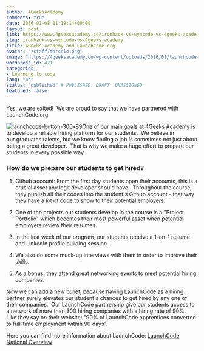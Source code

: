 ```yaml
---
author: 4GeeksAcademy
comments: true
date: 2016-01-08 11:19:14+00:00
layout: post
link: https://www.4geeksacademy.co/ironhack-vs-wyncode-vs-4geeks-academy/
slug: ironhack-vs-wyncode-vs-4geeks-academy
title: 4Geeks Academy and LaunchCode.org
avatar: "/staff/marcelo.png"
image: "https://4geeksacademy.co/wp-content/uploads/2016/01/launchcode-button-300x89.png"
wordpress_id: 471
categories:
- Learning to code
lang: "us"
status: "published" # PUBLISHED, DRAFT, UNASSIGNED
featured: false
---
```


Yes, we are exited!  We are proud to say that we have partnered with LaunchCode.org

[![launchcode-button-300x89](https://4geeksacademy.co/wp-content/uploads/2016/01/launchcode-button-300x89.png)](https://4geeksacademy.co/wp-content/uploads/2016/01/launchcode-button-300x89.png)One of our main goals at 4Geeks Academy is to develop a reliable hiring platform for our students.  We believe in our graduates talents, but we know finding a job is sometimes not just about being a great developer.  That is why we make a huge effort to prepare our students in every possible way.


### How do we prepare our students to get hired?





 	
  1. Github account: From the first day students open their accounts, this is a crucial asset any legit developer should have.  Throughout the course, they publish all their codes into the student's Github account - that way they have a lot of code to show to their potential employers.

 	
  2. One of the projects our students develop in the course is a "Project Portfolio" which becomes their most powerful asset when potential employers review their resumes.

 	
  3. In the last week of our program, our students receive a 1-on-1 resume and LinkedIn profile building session.

 	
  4. We also do some muck-up interviews with them in order to improve their skills.

 	
  5. As a bonus, they attend great networking events to meet potential hiring companies.


Now we can add a new bullet, because having LaunchCode as a hiring partner surely elevates our student's chances to get hired by any one of their companies.  Our LaunchCode partnership give our students access to a network of more than 300 hiring companies with a hiring rate of 90%.  Like they say on their website: "90% of LaunchCode apprentices converted to full-time employment within 90 days".

Here you can find more information about LaunchCode: [LaunchCode National Overview](https://4geeksacademy.co/app/uploads/2016/01/National-Overview.pdf)


